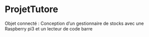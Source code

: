 # ProjetTutore
Objet connecté : Conception d’un gestionnaire de stocks avec une Raspberry pi3 et un lecteur de code barre
